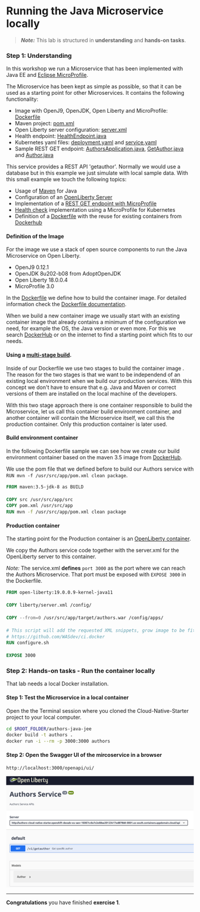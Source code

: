# Running the Java Microservice locally

> _**Note:**_ This lab is structured in **understanding** and **hands-on tasks**.

### Step 1: Understanding

In this workshop we run a Microservice that has been implemented with Java EE and [Eclipse MicroProfile](https://microprofile.io/).

The Microservice has been kept as simple as possible, so that it can be used as a starting point for other Microservices. It contains the following functionality:

* Image with OpenJ9, OpenJDK, Open Liberty and MicroProfile: [Dockerfile](https://github.com/IBM/cloud-native-starter/blob/master/authors-java-jee/Dockerfile)
* Maven project: [pom.xml](https://github.com/IBM/cloud-native-starter/blob/master/authors-java-jee/pom.xml)
* Open Liberty server configuration: [server.xml](https://github.com/IBM/cloud-native-starter/blob/master/authors-java-jee/liberty/server.xml)
* Health endpoint: [HealthEndpoint.java](https://github.com/IBM/cloud-native-starter/blob/master/authors-java-jee/src/main/java/com/ibm/authors/HealthEndpoint.java)
* Kubernetes yaml files: [deployment.yaml](https://github.com/IBM/cloud-native-starter/blob/master/authors-java-jee/deployment/deployment.yaml) and [service.yaml](https://github.com/IBM/cloud-native-starter/blob/master/authors-java-jee/deployment/service.yaml)
* Sample REST GET endpoint: [AuthorsApplication.java](https://github.com/IBM/cloud-native-starter/blob/master/authors-java-jee/src/main/java/com/ibm/authors/AuthorsApplication.java), [GetAuthor.java](https://github.com/IBM/cloud-native-starter/blob/master/authors-java-jee/src/main/java/com/ibm/authors/GetAuthor.java) and [Author.java](https://github.com/IBM/cloud-native-starter/blob/master/authors-java-jee/src/main/java/com/ibm/authors/Author.java)

This service provides a REST API 'getauthor'. Normally we would use a database but in this example we just simulate with local sample data. With this small example we touch the following topics:

* Usage of [Maven](https://maven.apache.org/) for Java
* Configuration of an [OpenLiberty Server](https://openliberty.io)
* Implementation of a [REST GET endpoint with MicroProfile](https://openliberty.io/blog/2018/01/31/mpRestClient.html)
* [Health check](https://openliberty.io/guides/kubernetes-microprofile-health.html#adding-a-health-check-to-the-inventory-microservice) implementation using a MicroProfile for Kubernetes
* Definition of a [Dockerfile](https://docs.docker.com/engine/reference/builder/) with the reuse for existing containers from [Dockerhub](https://hub.docker.com)

#### Definition of the Image

For the image we use a stack of open source components to run the Java Microservice on Open Liberty.

* OpenJ9 0.12.1
* OpenJDK 8u202-b08 from AdoptOpenJDK
* Open Liberty 18.0.0.4
* MicroProfile 3.0

In the [Dockerfile](https://github.com/IBM/cloud-native-starter/blob/master/authors-java-jee/Dockerfile) we define how to build the container image. For detailed information check the [Dockerfile documentation](https://docs.docker.com/engine/reference/builder/).

When we build a new container image we usually start with an existing container image that already contains a minimum of the configuration we need, for example the OS, the Java version or even more. For this we search [DockerHub](https://hub.docker.com/search?q=maven&type=image&image_filter=official) or on the internet to find a starting point which fits to our needs.

#### Using a [multi-stage build](https://docs.docker.com/develop/develop-images/multistage-build/).

Inside of our Dockerfile we use two stages to build the container image . The reason for the two stages is that we want to be independend of an existing local environment when we build our production services. With this concept we don't have to ensure that e.g. Java and Maven or correct versions of them are installed on the local machine of the developers.

With this two stage approach there is one container responsible to build the Microservice, let us call this container build environment container, and another container will contain the Microservice itself, we call this the production container. Only this production container is later used.

#### Build environment container

In the following Dockerfile sample we can see how we create our build environment container based on the maven 3.5 image from [DockerHub](https://hub.docker.com/_/maven/).

We use the pom file that we defined before to build our Authors service with `RUN mvn -f /usr/src/app/pom.xml clean package`.

```dockerfile
FROM maven:3.5-jdk-8 as BUILD

COPY src /usr/src/app/src
COPY pom.xml /usr/src/app
RUN mvn -f /usr/src/app/pom.xml clean package
```

#### Production container

The starting point for the Production container is an [OpenLiberty container](https://hub.docker.com/_/open-liberty).

We copy the Authors service code together with the server.xml for the OpenLiberty server to this container.

_Note:_ The service.xml **defines** `port 3000` as the port where we can reach the Authors Microservice. That port must be exposed with `EXPOSE 3000` in the Dockerfile.

```dockerfile
FROM open-liberty:19.0.0.9-kernel-java11

COPY liberty/server.xml /config/

COPY --from=0 /usr/src/app/target/authors.war /config/apps/

# This script will add the requested XML snippets, grow image to be fit-for-purpose and apply interim fixes
# https://github.com/WASdev/ci.docker
RUN configure.sh

EXPOSE 3000
```

### Step 2: Hands-on tasks - Run the container locally

That lab needs a local Docker installation.

#### Step 1: Test the Microservice in a local container

Open the the Terminal session where you cloned the Cloud-Native-Starter project to your local computer.

```bash
cd $ROOT_FOLDER/authors-java-jee
docker build -t authors .
docker run -i --rm -p 3000:3000 authors
```

#### Step 2: Open the Swagger UI of the mircoservice in a browser

```bash
http://localhost:3000/openapi/ui/
```

![Swagger UI](../images/authors-swagger-ui.png)

---

**Congratulations** you have finished **exercise 1**.